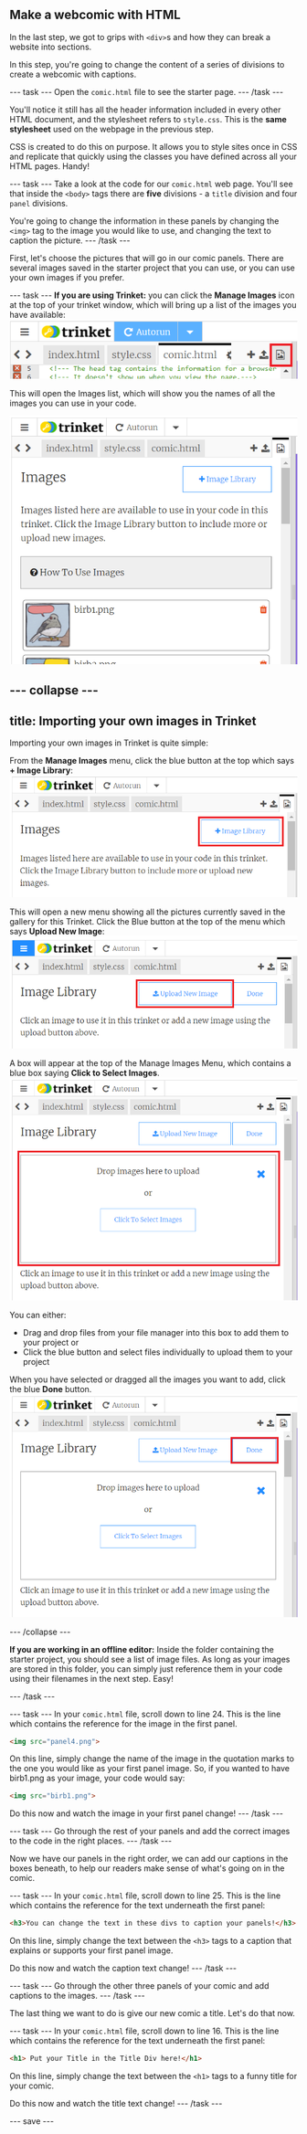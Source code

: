 ## Make a webcomic with HTML

In the last step, we got to grips with ```<div>```s and how they can break a website into sections. 

In this step, you're going to change the content of a series of divisions to create a webcomic with captions. 

--- task ---
Open the ```comic.html``` file to see the starter page.
--- /task ---

You'll notice it still has all the header information included in every other HTML document, and the stylesheet refers to ```style.css```. This is the **same stylesheet** used on the webpage in the previous step. 

CSS is created to do this on purpose. It allows you to style sites once in CSS and replicate that quickly using the classes you have defined across all your HTML pages. Handy!

--- task ---
Take a look at the code for our ```comic.html``` web page. You'll see that inside the ```<body>``` tags there are **five** divisions -  a ```title``` division and four ```panel``` divisions.

You're going to change the information in these panels by changing the ```<img>``` tag to the image you would like to use, and changing the text to caption the picture.
--- /task ---
 
First, let's choose the pictures that will go in our comic panels. There are several images saved in the starter project that you can use, or you can use your own images if you prefer. 

--- task ---
**If you are using Trinket:** you can click the **Manage Images** icon at the top of your trinket window, which will bring up a list of the images you have available:
![Manage Images Icon is at the top right of your code window, highlighted here in red.](images/image_button.png)

This will open the Images list, which will show you the names of all the images you can use in your code.

![A list of images and their filenames shown in the Trinket window.](images/image_import.png)

--- collapse ---
---
title: Importing your own images in Trinket
---

Importing your own images in Trinket is quite simple: 

From the **Manage Images** menu, click the blue button at the top which says **+ Image Library**:
![At the top right of the Manage Images menu is a blue button saying + Image Library ](images/import_image.png)

This will open a new menu showing all the pictures currently saved in the gallery for this Trinket. Click the Blue button at the top of the menu which says **Upload New Image**:
![At the top right of the Manage Images menu is a blue button saying +Upload New Image ](images/upload_image.png)

A box will appear at the top of the Manage Images Menu, which contains a blue box saying **Click to Select Images**. 
![At the top of the Manage Images menu is a box saying Drop Images here to upload.](images/drop_image.png)

You can either: 
+ Drag and drop files from your file manager into this box to add them to your project or
+ Click the blue button and select files individually to upload them to your project

When you have selected or dragged all the images you want to add, click the blue **Done** button.
![At the top of the Manage Images menu is a box saying Done.](images/done_image.png)

--- /collapse ---

**If you are working in an offline editor:** Inside the folder containing the starter project, you should see a list of image files. As long as your images are stored in this folder, you can simply just reference them in your code using their filenames in the next step. Easy!

--- /task ---

--- task ---
In your ```comic.html``` file, scroll down to line 24. This is the line which contains the reference for the image in the first panel.
```html
<img src="panel4.png">
```
On this line, simply change the name of the image in the quotation marks to the one you would like as your first panel image. So, if you wanted to have birb1.png as your image, your code would say:
```html
<img src="birb1.png">
```
Do this now and watch the image in your first panel change!
--- /task ---

--- task ---
Go through the rest of your panels and add the correct images to the code in the right places. 
--- /task ---

Now we have our panels in the right order, we can add our captions in the boxes beneath, to help our readers make sense of what's going on in the comic.
  
--- task ---
In your ```comic.html``` file, scroll down to line 25. This is the line which contains the reference for the text underneath the first panel:
```html
<h3>You can change the text in these divs to caption your panels!</h3>
```
On this line, simply change the text between the ```<h3>``` tags to a caption that explains or supports your first panel image. 

Do this now and watch the caption text change!
--- /task ---

--- task ---
Go through the other three panels of your comic and add captions to the images.
--- /task ---

The last thing we want to do is give our new comic a title. Let's do that now.

--- task ---
In your ```comic.html``` file, scroll down to line 16. This is the line which contains the reference for the text underneath the first panel:
```html
<h1> Put your Title in the Title Div here!</h1>
```
On this line, simply change the text between the ```<h1>``` tags to a funny title for your comic. 

Do this now and watch the title text change!
--- /task ---

--- save ---
